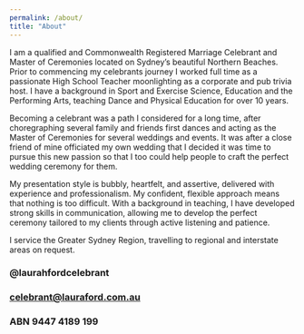 ```yaml
---
permalink: /about/
title: "About"
---
```

I am a qualified and Commonwealth Registered Marriage Celebrant and Master of Ceremonies located on Sydney’s beautiful Northern Beaches. Prior to commencing my celebrants journey I worked full time as a passionate High School Teacher moonlighting as a corporate and pub trivia host. I have a background in Sport and Exercise Science, Education and the Performing Arts, teaching Dance and Physical Education for over 10 years. 

Becoming a celebrant was a path I considered for a long time, after choregraphing several family and friends first dances and acting as the Master of Ceremonies for several weddings and events. It was after a close friend of mine officiated my own wedding that I decided it was time to pursue this new passion so that I too could help people to craft the perfect wedding ceremony for them. 

My presentation style is bubbly, heartfelt, and assertive, delivered with experience and professionalism. My confident, flexible approach means that nothing is too difficult. With a background in teaching, I have developed strong skills in communication, allowing me to develop the perfect ceremony tailored to my clients through active listening and patience. 

I service the Greater Sydney Region, travelling to regional and interstate areas on request. 

### @laurahfordcelebrant
### celebrant@lauraford.com.au 
### ABN 9447 4189 199
